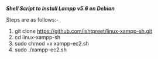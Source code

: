 *********Shell Script to Install Lampp v5.6 on Debian*********

Steps are as follows:-

1. git clone https://github.com/ishtpreet/linux-xampp-sh.git
2. cd linux-xampp-sh
3. sudo chmod +x xampp-ec2.sh
4. sudo ./xampp-ec2.sh
